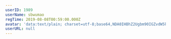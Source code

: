 ```yaml
---
userID: 1989
userName: sbwumao
regTime: 2019-08-08T00:59:00.000Z
avatar: 'data:text/plain; charset=utf-8;base64,NDA0IHBhZ2Ugbm90IGZvdW5kCg=='
userURL: null
---
```



